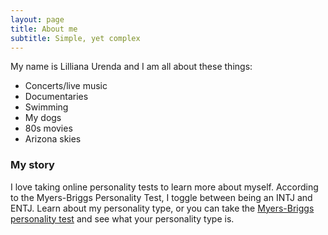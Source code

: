 ```yaml
---
layout: page
title: About me
subtitle: Simple, yet complex
---
```


My name is Lilliana Urenda and I am all about these things:

- Concerts/live music
- Documentaries
- Swimming
- My dogs
- 80s movies
- Arizona skies


### My story

I love taking online personality tests to learn more about myself. According to the Myers-Briggs Personality Test, I toggle between being an INTJ and ENTJ. Learn about my personality type, or you can take the [Myers-Briggs personality test]([https://www.16personalities.com/free-personality-test]) and see what your personality type is.
